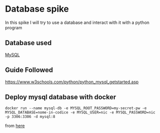 # Database spike
In this spike I will try to use a database and interact with it with a python program
## Database used
[MySQL](https://dev.mysql.com/)

## Guide Followed
https://www.w3schools.com/python/python_mysql_getstarted.asp

## Deploy mysql database with docker
```
docker run --name mysql-db -e MYSQL_ROOT_PASSWORD=my-secret-pw -e MYSQL_DATABASE=nome-in-codice -e MYSQL_USER=nic -e MYSQL_PASSWORD=nic -p 3306:3306 -d mysql:8
```
from [here](https://hub.docker.com/_/mysql)